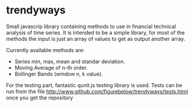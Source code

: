 trendyways
==========

Small javascrip library containing methods to use in financial technical analysis of time series.
It is intended to be a simple library, for most of the methods the input is just an array of values to get as output 
another array.

Currently available methods are:

- Series min, max, mean and standar deviation.
- Moving Average of n-th order.
- Bollinger Bands (window n, k value).

For the testing part, fantastic qunit.js testing library is used.
Tests can be run from the file http://www.github.com/figurebelow/trendyways/tests.html once you get the 
repository
